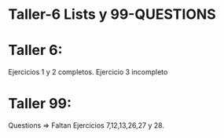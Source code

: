 # Taller-6 Lists y 99-QUESTIONS

#  Taller 6:
Ejercicios 1 y 2 completos. Ejercicio 3 incompleto
#  Taller 99: 
Questions => Faltan Ejercicios 7,12,13,26,27 y 28.
